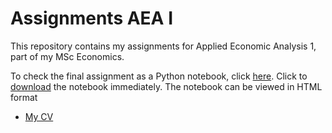 # Assignments AEA I
This repository contains my assignments for Applied Economic Analysis 1, part of my MSc Economics.

To check the final assignment as a Python notebook, click [here](https://github.com/twanvissers/Assignments-AEA-I/blob/master/AEA_Joost_Twan.ipynb). Click to [download](https://github.com/twanvissers/Assignments-AEA-I/download/master/AEA_Joost_Twan.ipynb) the notebook immediately.
The notebook can be viewed in HTML format

* [My CV]()
